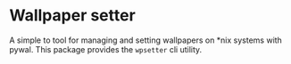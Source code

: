 # Wallpaper setter

A simple to tool for managing and setting wallpapers on \*nix systems with pywal.
This package provides the `wpsetter` cli utility.
